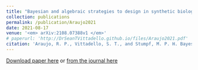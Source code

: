 ```yaml
---
title: "Bayesian and algebraic strategies to design in synthetic biology"
collection: publications
permalink: /publication/Araujo2021
date: 2021-08-17
venue: '<em> arXiv:2108.07388v1 </em>'
# paperurl: 'http://DrSeanTVittadello.github.io/files/Araujo2021.pdf'
citation: 'Araujo, R. P., Vittadello, S. T., and Stumpf, M. P. H. Bayesian and algebraic strategies to design in synthetic biology. <em>arXiv:2108.07388v1</em>, 2021.'
---
```

[Download paper here](http://DrSeanTVittadello.github.io/files/Araujo2021.pdf) or [from the journal here](https://arxiv.org/abs/2108.07388v1)



